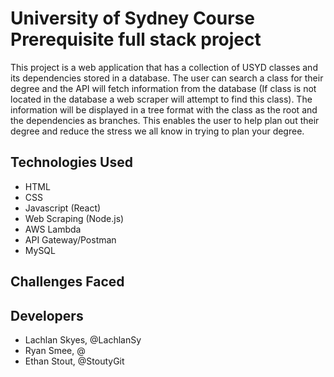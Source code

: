 # University of Sydney Course Prerequisite full stack project
This project is a web application that has a collection of USYD classes and its dependencies stored in a database.
The user can search a class for their degree and the API will fetch information from the database (If class is not located in the database a web scraper will attempt to find this class). The information will be displayed in a tree format
with the class as the root and the dependencies as branches. This enables the user to help plan out their degree and reduce the stress we all know in trying to plan your degree.
## Technologies Used
- HTML
- CSS
- Javascript (React)
- Web Scraping (Node.js)
- AWS Lambda
- API Gateway/Postman
- MySQL
## Challenges Faced
## Developers
- Lachlan Skyes, @LachlanSy
- Ryan Smee, @
- Ethan Stout, @StoutyGit
